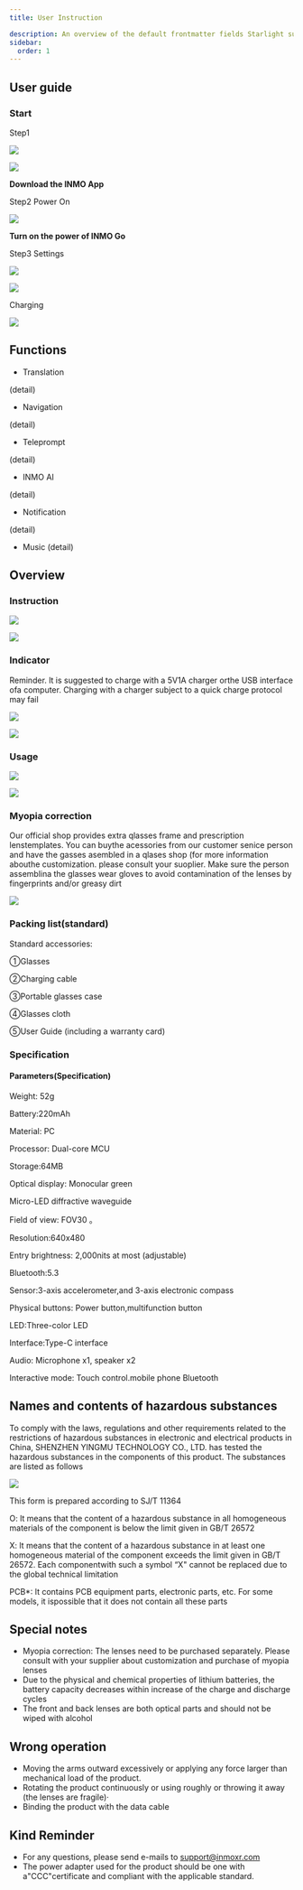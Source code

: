 ```yaml
---
title: User Instruction

description: An overview of the default frontmatter fields Starlight supports.
sidebar:
  order: 1
---
```

## User guide

### Start

Step1

[![](public/icons/google-download.svg)](https://play.google.com/store/apps/details?id=com.inmo.inmoglasses)

[![](public/icons/apple-download.svg)](https://apps.apple.com/in/app/inmo-go/id6479473374)

**Download the  INMO App**

Step2 Power On

![](public/images/go/go-user-instruction-poweron.PNG)

**Turn on the power of INMO Go**

Step3 Settings

![](public/images/go/go-user-instruction-setting1.PNG)

![](public/images/go/go-user-instruction-setting2.PNG)

Charging

![](public/images/go/go-user-instruction-charging1.png)

## Functions

* Translation

(detail)

* Navigation

(detail)

* Teleprompt

(detail)

* INMO AI

(detail)

* Notification

(detail)

* Music
  (detail)

## Overview

### Instruction

![](public/images/go/go-user-instruction-introduction1.png)

![](public/images/go/go-user-instruction-introduction2.png)

### Indicator

Reminder. lt is suggested to charge with a 5V1A charger orthe USB interface ofa computer. Charging with a charger subject to a quick charge protocol may fail

![](public/images/go/go-user-instruction-2.png)

![](public/images/go/go-user-instruction-3.png)

### Usage

![](public/images/go/go-user-instruction-usage-1.png)

![](public/images/go/go-user-instruction-usage-2.png)

### Myopia correction

Our official shop provides extra qlasses frame and prescription lenstemplates. You can buythe acessories from our customer senice person and have the gasses asembled in a qlases shop (for more information abouthe customization. please consult your suoplier. Make sure the person assemblina the glasses wear gloves to avoid contamination of the lenses by fingerprints and/or greasy dirt

![](public/images/go/go-user-instruction-myopia.png)

### Packing list(standard)&#x20;

Standard    accessories:

①Glasses  &#x20;

②Charging cable    &#x20;

③Portable glasses case   &#x20;

④Glasses cloth   &#x20;

⑤User Guide (including a warranty card)

### Specification

#### Parameters(Specification)

Weight: 52g

Battery:220mAh

Material: PC

Processor: Dual-core MCU

Storage:64MB

Optical display: Monocular green

Micro-LED diffractive waveguide

Field of view: FOV30 。

Resolution:640x480

Entry brightness: 2,000nits at most (adjustable)

Bluetooth:5.3

Sensor:3-axis accelerometer,and 3-axis electronic compass

Physical buttons: Power button,multifunction button

LED:Three-color LED

Interface:Type-C interface

Audio: Microphone x1, speaker x2

Interactive mode: Touch control.mobile phone Bluetooth

## Names and contents of hazardous substances

To comply with the laws, regulations and other requirements related to the restrictions of hazardous substances in electronic and electrical products in China, SHENZHEN YINGMU TECHNOLOGY CO., LTD. has tested the hazardous substances in the components of this product. The substances are listed as follows

![](public/images/go/go-user-instruction-hazardous.png)

This form is prepared according to SJ/T 11364

O: lt means that the content of a hazardous substance in all homogeneous materials of the component is below the limit given in GB/T 26572

X: lt means that the content of a hazardous substance in at least one homogeneous material of the component exceeds the limit given in GB/T 26572. Each componentwith such a symbol “X" cannot be replaced due to the global technical limitation

PCB\*: lt contains PCB equipment parts, electronic parts, etc. For some models, it ispossible that it does not contain all these parts

## Special notes

* Myopia correction: The lenses need to be purchased separately. Please consult with your supplier about customization and purchase of myopia lenses
* Due to the physical and chemical properties of lithium batteries, the battery capacity decreases within increase of the charge and discharge cycles
* The front and back lenses are both optical parts and should not be wiped with alcohol

## Wrong operation

* Moving the arms outward excessively or applying any force larger than mechanical load of the product.&#x20;
* Rotating the product continuously or using roughly or throwing it away (the lenses are fragile)·
* Binding the product with the data cable

## Kind Reminder

* For any questions, please send e-mails to support@inmoxr.com
* The power adapter used for the product should be one with a"CCC"certificate and compliant with the applicable standard.
